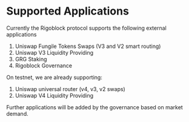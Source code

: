# Supported Applications

Currently the Rigoblock protocol supports the following external applications

1. Uniswap Fungile Tokens Swaps (V3 and V2 smart routing)
2. Uniswap V3 Liquidity Providing
3. GRG Staking
4. Rigoblock Governance

On testnet, we are already supporting:

1. Uniswap universal router (v4, v3, v2 swaps)
2. Uniswap V4 Liquidity Providing

Further applications will be added by the governance based on market demand.
